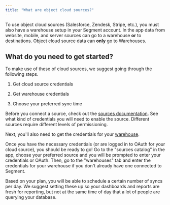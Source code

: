 ```yaml
---
title: "What are object cloud sources?"
---
```


To use object cloud sources (Salesforce, Zendesk, Stripe, etc.), you must also have a warehouse setup in your Segment account. In the app data from website, mobile, and server sources can go to a warehouse **or** to destinations. Object cloud source data can **only** go to Warehouses.

## What do you need to get started?

To make use of these of cloud sources, we suggest going through the following steps.

1.  Get cloud source credentials
    
2.  Get warehouse credentials
    
3.  Choose your preferred sync time
    

Before you connect a source, check out the [sources documentation](https://segment.com/docs/sources/). See what kind of credentials you will need to enable the source. Different sources require different levels of permissioning.

Next, you'll also need to get the credentials for your [warehouse](https://segment.com/docs/warehouses/).

Once you have the necessary credentials (or are logged in to OAuth for your cloud source), you should be ready to go! Go to the "sources catalog" in the app, choose your preferred source and you will be prompted to enter your credentials or OAuth. Then, go to the "warehouses" tab and enter the credentials for your warehouse if you don't already have one connected to Segment.

Based on your plan, you will be able to schedule a certain number of syncs per day. We suggest setting these up so your dashboards and reports are fresh for reporting, but not at the same time of day that a lot of people are querying your database.
